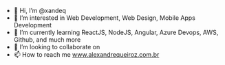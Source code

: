 - 👋 Hi, I’m @xandeq
- 👀 I’m interested in Web Development, Web Design, Mobile Apps Development
- 🌱 I’m currently learning ReactJS, NodeJS, Angular, Azure Devops, AWS, Github, and much more
- 💞️ I’m looking to collaborate on
- 📫 How to reach me www.alexandrequeiroz.com.br

<!---
xandeq/xandeq is a ✨ special ✨ repository because its `README.md` (this file) appears on your GitHub profile.
You can click the Preview link to take a look at your changes.
--->
